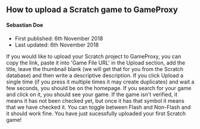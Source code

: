## How to upload a Scratch game to GameProxy
#### Sebastian Doe
* First published: 6th November 2018
* Last updated: 6th November 2018

If you would like to upload your Scratch project to GameProxy, you can copy the link, paste it into 'Game File URL' in the Upload section, add the title, leave the thumbnail blank (we will get that for you from the Scratch database) and then write a descriptive description. If you click Upload a single time (if you press it multiple times it may create duplicates) and wait a few seconds, you should be on the homepage. If you search for your game and click on it, you should see your game. If the game isn't verified, it means it has not been checked yet, but once it has that symbol it means that we have checked it. You can toggle between Flash and Non-Flash and it should work fine. You have just sucessfully uploaded your first Scratch game!